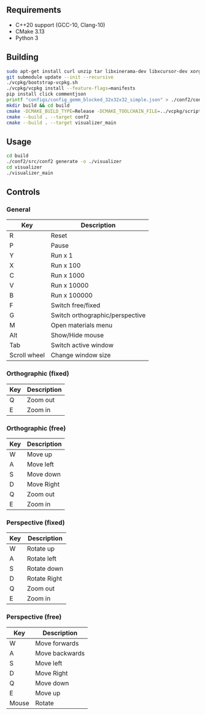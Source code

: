 ## Requirements

- C++20 support (GCC-10, Clang-10)
- CMake 3.13
- Python 3

## Building

```bash
sudo apt-get install curl unzip tar libxinerama-dev libxcursor-dev xorg-dev libglu1-mesa-dev
git submodule update --init --recursive
./vcpkg/bootstrap-vcpkg.sh
./vcpkg/vcpkg install --feature-flags=manifests
pip install click commentjson
printf "configs/config_gemm_blocked_32x32x32_simple.json" > ./conf2/config_path.txt
mkdir build && cd build
cmake -DCMAKE_BUILD_TYPE=Release -DCMAKE_TOOLCHAIN_FILE=../vcpkg/scripts/buildsystems/vcpkg.cmake ..
cmake --build . --target conf2
cmake --build . --target visualizer_main
```

## Usage

```bash
cd build
./conf2/src/conf2 generate -o ./visualizer
cd visualizer
./visualizer_main
```

## Controls

### General

| Key          | Description                     |
| ------------ | ------------------------------- |
| R            | Reset                           |
| P            | Pause                           |
| Y            | Run x 1                         |
| X            | Run x 100                       |
| C            | Run x 1000                      |
| V            | Run x 10000                     |
| B            | Run x 100000                    |
| F            | Switch free/fixed               |
| G            | Switch orthographic/perspective |
| M            | Open materials menu             |
| Alt          | Show/Hide mouse                 |
| Tab          | Switch active window            |
| Scroll wheel | Change window size              |

### Orthographic (fixed)

| Key | Description |
| --- | ----------- |
| Q   | Zoom out    |
| E   | Zoom in     |

### Orthographic (free)

| Key | Description |
| --- | ----------- |
| W   | Move up     |
| A   | Move left   |
| S   | Move down   |
| D   | Move Right  |
| Q   | Zoom out    |
| E   | Zoom in     |

### Perspective (fixed)

| Key | Description  |
| --- | ------------ |
| W   | Rotate up    |
| A   | Rotate left  |
| S   | Rotate down  |
| D   | Rotate Right |
| Q   | Zoom out     |
| E   | Zoom in      |

### Perspective (free)

| Key   | Description    |
| ----- | -------------- |
| W     | Move forwards  |
| A     | Move backwards |
| S     | Move left      |
| D     | Move Right     |
| Q     | Move down      |
| E     | Move up        |
| Mouse | Rotate         |
